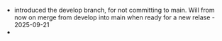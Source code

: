 - introduced the develop branch, for not committing to main. Will from now on merge
  from develop into main when ready for a new relase - 2025-09-21
- 
